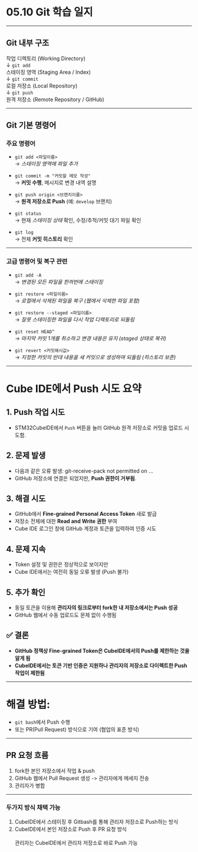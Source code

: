 #  05.10 Git 학습 일지

---

##  Git 내부 구조

작업 디렉토리 (Working Directory)  
↓ `git add`  
스테이징 영역 (Staging Area / Index)  
↓ `git commit`  
로컬 저장소 (Local Repository)  
↓ `git push`  
원격 저장소 (Remote Repository / GitHub)

---

##  Git 기본 명령어

### 주요 명령어

- `git add <파일이름>`  
  → *스테이징 영역에 파일 추가*

- `git commit -m "커밋할 메모 작성"`  
  → **커밋 수행**, 메시지로 변경 내역 설명

- `git push origin <브랜치이름>`  
  → **원격 저장소로 Push** (예: `develop` 브랜치)

- `git status`  
  → 현재 *스테이징 상태* 확인, 수정/추적/커밋 대기 파일 확인

- `git log`  
  → 전체 **커밋 히스토리** 확인

---

###  고급 명령어 및 복구 관련

- `git add -A`  
  → *변경된 모든 파일을 한꺼번에 스테이징*

- `git restore <파일이름>`  
  → *로컬에서 삭제된 파일을 복구 (웹에서 삭제한 파일 포함)*

- `git restore --staged <파일이름>`  
  → *잘못 스테이징한 파일을 다시 작업 디렉토리로 되돌림*

- `git reset HEAD^`  
  → *마지막 커밋 1개를 취소하고 변경 내용은 유지 (staged 상태로 복귀)*

- `git revert <커밋해시값>`  
  → *지정한 커밋의 반대 내용을 새 커밋으로 생성하여 되돌림 (히스토리 보존)*

---
# Cube IDE에서 Push 시도 요약

## 1. Push 작업 시도
- STM32CubeIDE에서 `Push` 버튼을 눌러 GitHub 원격 저장소로 커밋을 업로드 시도함.

## 2. 문제 발생
- 다음과 같은 오류 발생:
git-receive-pack not permitted on ...
- GitHub 저장소에 연결은 되었지만, **Push 권한이 거부됨**.

## 3. 해결 시도
- GitHub에서 **Fine-grained Personal Access Token** 새로 발급
- 저장소 전체에 대한 **Read and Write 권한** 부여
- Cube IDE 로그인 창에 GitHub 계정과 토큰을 입력하여 인증 시도

## 4. 문제 지속
- Token 설정 및 권한은 정상적으로 보이지만
- Cube IDE에서는 여전히 동일 오류 발생 (Push 불가)

## 5. 추가 확인
- 동일 토큰을 이용해 **관리자의 링크로부터 fork한 내 저장소에서는 Push 성공**
- GitHub 웹에서 수동 업로드도 문제 없이 수행됨

## ✅ 결론
- **GitHub 정책상 Fine-grained Token은 CubeIDE에서의 Push를 제한하는 것을 알게 됨**
- **CubeIDE에서는 토큰 기반 인증은 지원하나 관리자의 저장소로 다이렉트한 Push 작업이 제한됨**
---
  
  # 해결 방법:
- `git bash`에서 Push 수행
- 또는 PR(Pull Request) 방식으로 기여 (협업의 표준 방식)

---
## PR 요청 흐름
1. fork한 본인 저장소에서 작업 & push
2. GitHub 웹에서 Pull Request 생성 -> 관리자에게 메세지 전송
3. 관리자가 병합

---
### 두가지 방식 채택 가능
1. CubeIDE에서 스테이징 후 Gitbash를 통해 관리자 저장소로 Push하는 방식
2. CubeIDE에서 본인 저장소로 Push 후 PR 요청 방식<br><br>
관리자는 CubeIDE에서 관리자 저장소로 바로 Push 가능
